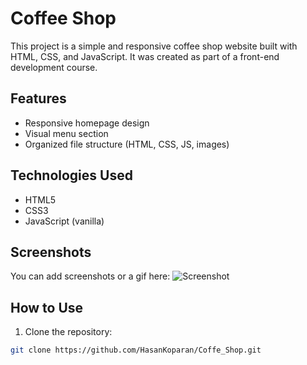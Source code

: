 # Coffee Shop

This project is a simple and responsive coffee shop website built with HTML, CSS, and JavaScript. It was created as part of a front-end development course.

## Features

- Responsive homepage design
- Visual menu section
- Organized file structure (HTML, CSS, JS, images)

## Technologies Used

- HTML5
- CSS3
- JavaScript (vanilla)

## Screenshots

You can add screenshots or a gif here:
![Screenshot](images/screenshot.jpg)

## How to Use

1. Clone the repository:
```bash
git clone https://github.com/HasanKoparan/Coffe_Shop.git
